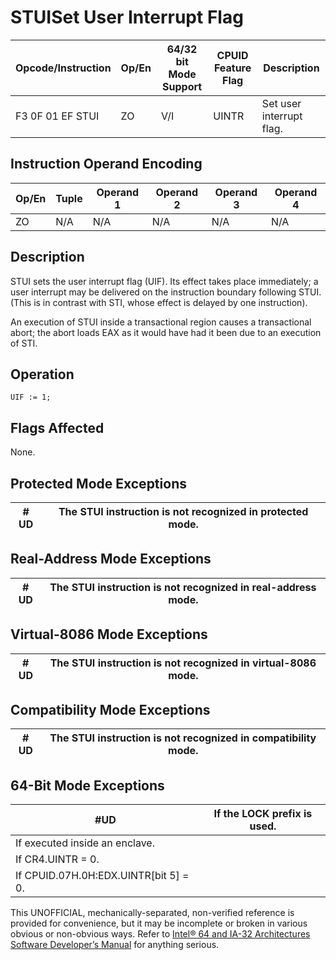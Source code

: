 # STUI**Set User Interrupt Flag**

| Opcode/Instruction | Op/En | 64/32 bit Mode Support | CPUID Feature Flag | Description              |
| ------------------ | ----- | ---------------------- | ------------------ | ------------------------ |
| F3 0F 01 EF STUI   | ZO    | V/I                    | UINTR              | Set user interrupt flag. |

## Instruction Operand Encoding

| Op/En | Tuple | Operand 1 | Operand 2 | Operand 3 | Operand 4 |
| ----- | ----- | --------- | --------- | --------- | --------- |
| ZO    | N/A   | N/A       | N/A       | N/A       | N/A       |

## Description

STUI sets the user interrupt flag (UIF). Its effect takes place immediately; a user interrupt may be delivered on the instruction boundary following STUI. (This is in contrast with STI, whose effect is delayed by one instruction).

An execution of STUI inside a transactional region causes a transactional abort; the abort loads EAX as it would have had it been due to an execution of STI.

## Operation

```
UIF := 1;

```

## Flags Affected

None.

## Protected Mode Exceptions

| #​​​UD | The STUI instruction is not recognized in protected mode. |
| ------ | --------------------------------------------------------- |

## Real-Address Mode Exceptions

| #​​​UD | The STUI instruction is not recognized in real-address mode. |
| ------ | ------------------------------------------------------------ |

## Virtual-8086 Mode Exceptions

| #​​​UD | The STUI instruction is not recognized in virtual-8086 mode. |
| ------ | ------------------------------------------------------------ |

## Compatibility Mode Exceptions

| #​​​UD | The STUI instruction is not recognized in compatibility mode. |
| ------ | ------------------------------------------------------------- |

## 64-Bit Mode Exceptions

| #​​​UD                                | If the LOCK prefix is used. |
| ------------------------------------- | --------------------------- |
| If executed inside an enclave.        |
| If CR4.UINTR = 0.                     |
| If CPUID.07H.0H:EDX.UINTR[bit 5] = 0. |

This UNOFFICIAL, mechanically-separated, non-verified reference is provided for convenience, but it may be
incomplete or broken in various obvious or non-obvious
ways. Refer to [Intel® 64 and IA-32 Architectures Software Developer’s Manual](https://software.intel.com/en-us/download/intel-64-and-ia-32-architectures-sdm-combined-volumes-1-2a-2b-2c-2d-3a-3b-3c-3d-and-4) for anything serious.
